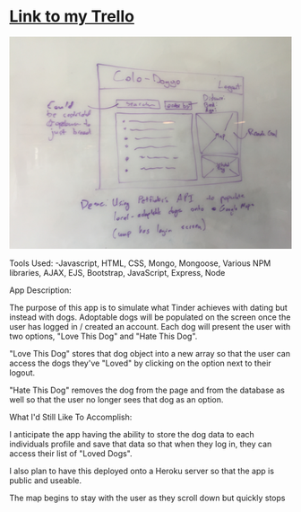 # [Link to my Trello](https://trello.com/b/tbB7GBR2/project-2-wdi3)

![](public/styles/images/wireframe.JPG)

Tools Used: 
	-Javascript, HTML, CSS, Mongo, Mongoose, Various NPM libraries, AJAX, EJS, Bootstrap, JavaScript, Express, Node

App Description:

The purpose of this app is to simulate what Tinder achieves with dating but instead with dogs. Adoptable dogs will be populated on the screen once the user has logged in / created an account. Each dog will present the user with two options, "Love This Dog" and "Hate This Dog".

"Love This Dog" stores that dog object into a new array so that the user can access the dogs they've "Loved" by clicking on the option next to their logout. 

"Hate This Dog" removes the dog from the page and from the database as well so that the user no longer sees that dog as an option.


What I'd Still Like To Accomplish:

I anticipate the app having the ability to store the dog data to each individuals profile and save that data so that when they log in, they can access their list of "Loved Dogs".

I also plan to have this deployed onto a Heroku server so that the app is public and useable.

The map begins to stay with the user as they scroll down but quickly stops